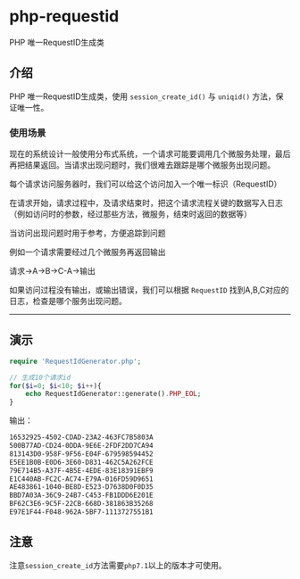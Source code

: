 # php-requestid

PHP 唯一RequestID生成类

## 介绍

PHP 唯一RequestID生成类，使用 `session_create_id()` 与 `uniqid()` 方法，保证唯一性。

### 使用场景

现在的系统设计一般使用分布式系统，一个请求可能要调用几个微服务处理，最后再把结果返回。当请求出现问题时，我们很难去跟踪是哪个微服务出现问题。

每个请求访问服务器时，我们可以给这个访问加入一个唯一标识（RequestID）

在请求开始，请求过程中，及请求结束时，把这个请求流程关键的数据写入日志（例如访问时的参数，经过那些方法，微服务，结束时返回的数据等）

当访问出现问题时用于参考，方便追踪到问题

例如一个请求需要经过几个微服务再返回输出

请求->A->B->C-A->输出

如果访问过程没有输出，或输出错误，我们可以根据 `RequestID` 找到A,B,C对应的日志，检查是哪个服务出现问题。

---

## 演示

```php
require 'RequestIdGenerator.php';

// 生成10个请求id
for($i=0; $i<10; $i++){
    echo RequestIdGenerator::generate().PHP_EOL;
}
```

输出：

```txt
16532925-4502-CDAD-23A2-463FC7B5803A
500B77AD-CD24-0DDA-9E6E-2FDF2DD7CA94
813143D0-958F-9F56-E04F-679598594452
E5EE1B0B-E0D6-3E60-D831-462C5A262FCE
79E714B5-A37F-4B5E-4EDE-83E18391EBF9
E1C440AB-FC2C-AC74-E79A-016FD59D9651
AE483861-1040-BE8D-E523-D7638D0F0D35
BBD7A03A-36C9-24B7-C453-FB1DDD6E201E
BF62C3E6-9C5F-22CB-668D-381863B35268
E97E1F44-F048-962A-5BF7-1113727551B1
```

## 注意

注意`session_create_id`方法需要`php7.1`以上的版本才可使用。
